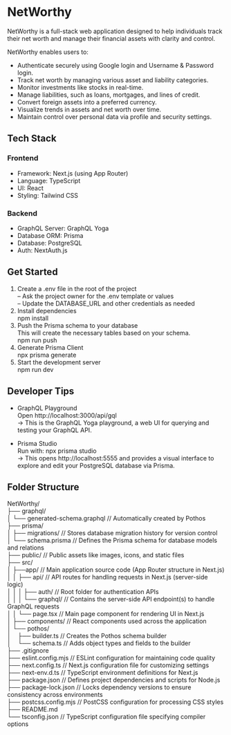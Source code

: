 # NetWorthy
NetWorthy is a full-stack web application designed to help individuals track their net worth and manage their financial assets with clarity and control.

NetWorthy enables users to: </br>
- Authenticate securely using Google login and Username & Password login.</br>
- Track net worth by managing various asset and liability categories.</br>
- Monitor investments like stocks in real-time.</br>
- Manage liabilities, such as loans, mortgages, and lines of credit.</br>
- Convert foreign assets into a preferred currency.</br>
- Visualize trends in assets and net worth over time.</br>
- Maintain control over personal data via profile and security settings.</br>

## Tech Stack
### Frontend
- Framework: Next.js (using App Router)</br>
- Language: TypeScript</br>
- UI: React</br>
- Styling: Tailwind CSS</br>
### Backend
- GraphQL Server: GraphQL Yoga</br>
- Database ORM: Prisma</br>
- Database: PostgreSQL</br>
- Auth: NextAuth.js</br>

## Get Started

1. Create a .env file in the root of the project</br>
   – Ask the project owner for the .env template or values</br>
   – Update the DATABASE_URL and other credentials as needed</br>
2. Install dependencies</br>
   npm install</br>
3. Push the Prisma schema to your database</br>
   This will create the necessary tables based on your schema.</br>
   npm run push</br>
4. Generate Prisma Client</br>
   npx prisma generate</br>
5. Start the development server</br>
   npm run dev

## Developer Tips
- GraphQL Playground</br>
  Open http://localhost:3000/api/gql</br>
→ This is the GraphQL Yoga playground, a web UI for querying and testing your GraphQL API.</br>

- Prisma Studio</br>
Run with: npx prisma studio</br>
→ This opens http://localhost:5555 and provides a visual interface to explore and edit your PostgreSQL database via Prisma.</br>

## Folder Structure
NetWorthy/  </br>
├── graphql/  </br>
│ └── generated-schema.graphql // Automatically created by Pothos</br>
├── prisma/  </br>
│ ├── migrations/ // Stores database migration history for version control</br>
│ └── schema.prisma // Defines the Prisma schema for database models and relations</br>
├── public/ // Public assets like images, icons, and static files</br>
├── src/</br>
│ ├──app/ // Main application source code (App Router structure in Next.js)</br>
│ │ ├── api/ // API routes for handling requests in Next.js (server-side logic)</br>
│ │ │ ├── auth/ // Root folder for authentication APIs</br>
│ │ │ └── graphql/ // Contains the server-side API endpoint(s) to handle GraphQL requests</br>
│ │ └── page.tsx // Main page component for rendering UI in Next.js</br>
│ ├── components/ // React components used across the application</br> 
│ └── pothos/</br>
│&nbsp;&nbsp;&nbsp;&nbsp;├── builder.ts // Creates the Pothos schema builder</br>
│&nbsp;&nbsp;&nbsp;&nbsp;└── schema.ts  // Adds object types and fields to the builder</br>
├── .gitignore  </br>
├── eslint.config.mjs // ESLint configuration for maintaining code quality</br>
├── next.config.ts // Next.js configuration file for customizing settings</br>
├── next-env.d.ts // TypeScript environment definitions for Next.js</br>
├── package.json // Defines project dependencies and scripts for Node.js</br>
├── package-lock.json // Locks dependency versions to ensure consistency across environments</br>
├── postcss.config.mjs // PostCSS configuration for processing CSS styles</br>
├── README.md  </br>
└── tsconfig.json // TypeScript configuration file specifying compiler options</br>
